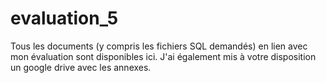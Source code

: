 # evaluation_5

Tous les documents (y compris les fichiers SQL demandés) en lien avec mon évaluation sont disponibles ici. 
J'ai également mis à votre disposition un google drive avec les annexes.
